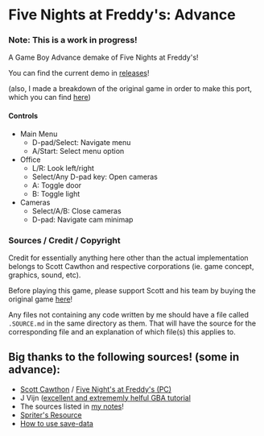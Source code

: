 # Five Nights at Freddy's: Advance

### Note: This is a work in progress! 

A Game Boy Advance demake of Five Nights at Freddy's!

You can find the current demo in [releases][1]!

(also, I made a breakdown of the original game in order to make this port, which you can find [here][7])

#### Controls
* Main Menu
  * D-pad/Select: Navigate menu
  * A/Start: Select menu option
* Office
  * L/R: Look left/right
  * Select/Any D-pad key: Open cameras
  * A: Toggle door
  * B: Toggle light
* Cameras
  * Select/A/B: Close cameras
  * D-pad: Navigate cam minimap

### Sources / Credit / Copyright

Credit for essentially anything here other than the actual implementation belongs to Scott Cawthon and respective corporations (ie. game concept, graphics, sound, etc).

Before playing this game, please support Scott and his team by buying the original game [here][3]!

Any files not containing any code written by me should have a file called `.SOURCE.md` in the same directory as them.
That will have the source for the corresponding file and an explanation of which file(s) this applies to.

## Big thanks to the following sources! (some in advance):

* [Scott Cawthon][4] / [Five Night's at Freddy's (PC)][3]
* J Vijn ([excellent and extrememly helful GBA tutorial][5]
* The sources listed in [my notes][7]!
* [Spriter's Resource][8]
* [How to use save-data][9]

[1]: https://github.com/cjbell630/FNaF_Advance/releases/latest

[3]: https://store.steampowered.com/app/319510/Five_Nights_at_Freddys/

[4]: http://www.scottgames.com/

[5]: https://www.coranac.com/tonc/text/toc.htm

[6]: https://www.jetbrains.com/clion/

[7]: /notes.md

[8]: https://www.spriters-resource.com/pc_computer/fivenightsatfreddys/

[9]: https://gbadev.org/docs.php?showinfo=13
